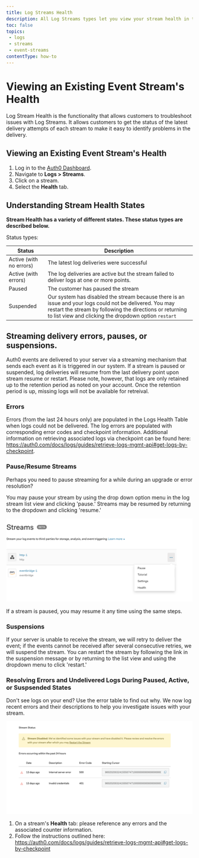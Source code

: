 ```yaml
---
title: Log Streams Health
description: All Log Streams types let you view your stream health in the health tab.
toc: false
topics:
 - logs
 - streams
 - event-streams
contentType: how-to
---
```


# Viewing an Existing Event Stream's Health

Log Stream Health is the functionality that allows customers to troubleshoot issues with Log Streams. It allows customers to get the status of the latest delivery attempts of each stream to make it easy to identify problems in the delivery.

## Viewing an Existing Event Stream's Health

1. Log in to the [Auth0 Dashboard](${manage_url}).
2. Navigate to **Logs > Streams**.
3. Click on a stream.
4. Select the **Health** tab. 

## Understanding Stream Health States

**Stream Health has a variety of different states. These status types are described below.**

Status types:

| Status | Description |
|---------|-------------|
| Active (with no errors) | The latest log deliveries were successful |
| Active (with errors) | The log deliveries are active but the stream failed to deliver logs at one or more points. |
| Paused | The customer has paused the stream |
| Suspended | Our system has disabled the stream because there is an issue and your logs could not be delivered. You may restart the stream by following the directions or returning to list view and clicking the dropdown option `restart` |


## Streaming delivery errors, pauses, or suspensions. 

Auth0 events are delivered to your server via a streaming mechanism that sends each event as it is triggered in our system. If a stream is paused or suspended, log deliveries will resume from the last delivery point upon stream resume or restart. Please note, however, that logs are only retained up to the retention period as noted on your account. Once the retention period is up, missing logs will not be available for retreival. 

### Errors

Errors (from the last 24 hours only) are populated in the Logs Health Table when logs could not be delivered. The log errors are populated with corresponding error codes and checkpoint information. Additional information on retrieving associated logs via checkpoint can be found here: https://auth0.com/docs/logs/guides/retrieve-logs-mgmt-api#get-logs-by-checkpoint. 

### Pause/Resume Streams

Perhaps you need to pause streaming for a while during an upgrade or error resolution?

You may pause your stream by using the drop down option menu in the log stream list view and clicking 'pause.' Streams may be resumed by returning to the dropdown and clicking 'resume.'

![Pausing a Stream](/media/articles/logs/streams-health/stream-pause.png "Pausing a Stream")


If a stream is paused, you may resume it any time using the same steps. 

### Suspensions

If your server is unable to receive the stream, we will retry  to deliver the event; if the events cannot be received after several consecutive retries, we will suspend the stream. You can restart the stream by following the link in the suspension message or by returning to the list view and using the dropdown menu to click 'restart.' 

### Resolving Errors and Undelivered Logs During Paused, Active, or Suspsended States

Don't see logs on your end? Use the error table to find out why. We now log recent errors and their descriptions to help you investigate issues with your stream.

![Disabled Stream](/media/articles/logs/streams-health/disabled-stream.png "A Disabled Stream")

1. On a stream's **Health** tab: please reference any errors and the associated counter information. 
2. Follow the instructions outlined here: https://auth0.com/docs/logs/guides/retrieve-logs-mgmt-api#get-logs-by-checkpoint
